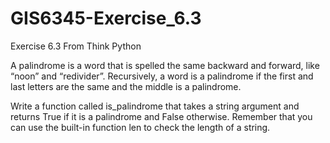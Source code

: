 # GIS6345-Exercise_6.3
Exercise 6.3 From Think Python

A palindrome is a word that is spelled the same backward and forward, like “noon”
and “redivider”. Recursively, a word is a palindrome if the first and last letters are the same and the
middle is a palindrome.

Write a function called is_palindrome that takes a string argument and returns True if it
is a palindrome and False otherwise. Remember that you can use the built-in function len
to check the length of a string.
